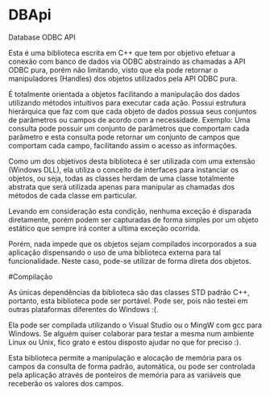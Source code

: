 DBApi
=====

Database ODBC API


Esta é uma biblioteca escrita em C++ que tem por objetivo efetuar a conexão com banco de dados via ODBC abstraindo as chamadas a API ODBC pura, porém não limitando, visto que ela pode retornar o manipuladores (Handles) dos objetos utilizados pela API ODBC pura.

É totalmente orientada a objetos facilitando a manipulação dos dados utilizando métodos intuitivos para executar cada ação.
Possui estrutura hierárquica que faz com que cada objeto de dados possua seus conjuntos de parâmetros ou campos de acordo com a necessidade. Exemplo: Uma consulta pode possuir um conjunto de parâmetros que comportam cada parâmetro e esta consulta pode retornar um conjunto de campos que comportam cada campo, facilitando assim o acesso as informações.

Como um dos objetivos desta biblioteca é ser utilizada com uma extensão (Windows DLL), ela utiliza o conceito de interfaces para instanciar os objetos, ou seja, todas as classes herdam de uma classe totalmente abstrata que será utilizada apenas para manipular as chamadas dos métodos de cada classe em particular.

Levando em consideração esta condição, nenhuma exceção é disparada diretamente, porém podem ser capturadas de forma simples por um objeto estático que sempre irá conter a ultima exceção ocorrida.

Porém, nada impede que os objetos sejam compilados incorporados a sua aplicação dispensando o uso de uma biblioteca externa para tal funcionalidade. Neste caso, pode-se utilizar de forma direta dos objetos.

#Compilação

As únicas dependências da biblioteca são das classes STD padrão C++, portanto, esta biblioteca pode ser portável. Pode ser, pois não testei em outras plataformas diferentes do Windows :(.

Ela pode ser compilada utilizando o Visual Studio ou o MingW com gcc para Windows.
Se alguém quiser colaborar para testar a mesma num ambiente Linux ou Unix, fico grato e estou disposto ajudar no que for preciso :).

Esta biblioteca permite a manipulação e alocação de memória para os campos da consulta de forma padrão, automática, ou pode ser controlada pela aplicação através de ponteiros de memória para as variáveis que receberão os valores dos campos.
